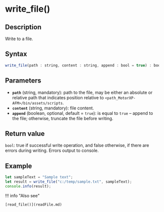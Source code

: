 # write_file()

## Description
Write to a file.

## Syntax
```javascript
write_file(path : string, content : string, append : bool = true) : bool
```

## Parameters
- **`path`** (string, mandatory): path to the file, may be either an absolute or relative path that indicates position relative to `<path_MotorXP-AFM>/bin/assets/scripts`.
- **`content`** (string, mandatory): file content.
- **`append`** (boolean, optional, default = `true`): is equal to `true` – append to the file; otherwise, truncate the file before writing.

## Return value
`bool`: true if successful write operation, and false otherwise, if there are errors during writing. Errors output to console.

## Example
```javascript linenums="1"
let sampleText = "Sample text";
let result = write_file("c:/temp/sample.txt", sampleText);
console.info(result);
```

!!! info "Also see"

    [read_file()](readFile.md)
